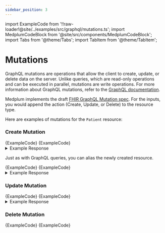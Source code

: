 ```yaml
---
sidebar_position: 3
---
```


import ExampleCode from '!!raw-loader!@site/../examples/src/graphql/mutations.ts';
import MedplumCodeBlock from '@site/src/components/MedplumCodeBlock';
import Tabs from '@theme/Tabs';
import TabItem from '@theme/TabItem';

# Mutations

GraphQL mutations are operations that allow the client to create, update, or delete data on the server. Unlike queries, which are read-only operations and can be executed in parallel, mutations are write operations. For more information about GraphQL mutations, refer to the [GraphQL documentation](https://graphql.org/learn/queries/#mutations).

Medplum implements the draft [FHIR GraphQL Mutation spec](https://hl7.org/fhir/R4/graphql.html#mutations). For the inputs, you would append the action (Create, Update, or Delete) to the resource type.

Here are examples of mutations for the `Patient` resource:

### Create Mutation

<Tabs groupId="language">
  <TabItem value="graphql" label="GraphQL">
    <MedplumCodeBlock language="graphql" selectBlocks="MutationCreatePatientGraphQL">
      {ExampleCode}
    </MedplumCodeBlock>
  </TabItem>
  <TabItem value="ts" label="Typescript">
    <MedplumCodeBlock language="graphql" selectBlocks="MutationCreatePatient">
      {ExampleCode}
    </MedplumCodeBlock>
  </TabItem>
</Tabs>

<details>
  <summary>Example Response</summary>
  <MedplumCodeBlock language="ts" selectBlocks="MutationCreateResponse">
    {ExampleCode}
  </MedplumCodeBlock>
</details>

Just as with GraphQL queries, you can alias the newly created resource.

<Tabs groupId="language">
  <TabItem value="graphql" label="GraphQL">
    <MedplumCodeBlock language="graphql" selectBlocks="MutationCreatePatientGraphQLAliased">
      {ExampleCode}
    </MedplumCodeBlock>
  </TabItem>
  <TabItem value="ts" label="Typescript">
    <MedplumCodeBlock language="graphql" selectBlocks="MutationCreatePatientAliased">
      {ExampleCode}
    </MedplumCodeBlock>
  </TabItem>
</Tabs>

<details>
  <summary>Example Response</summary>
  <MedplumCodeBlock language="ts" selectBlocks="MutationCreateResponseAliased">
    {ExampleCode}
  </MedplumCodeBlock>
</details>

### Update Mutation

<Tabs groupId="language">
  <TabItem value="graphql" label="GraphQL">
    <MedplumCodeBlock language="graphql" selectBlocks="MutationPatientUpdateGraphQL">
      {ExampleCode}
    </MedplumCodeBlock>
  </TabItem>
  <TabItem value="ts" label="Typescript">
    <MedplumCodeBlock language="graphql" selectBlocks="MutationPatientUpdateTS">
      {ExampleCode}
    </MedplumCodeBlock>
  </TabItem>
</Tabs>

<details>
  <summary>Example Response</summary>
  <MedplumCodeBlock language="ts" selectBlocks="MutationUpdateResponse">
    {ExampleCode}
  </MedplumCodeBlock>
</details>

### Delete Mutation

<Tabs groupId="language">
  <TabItem value="graphql" label="GraphQL">
    <MedplumCodeBlock language="graphql" selectBlocks="MutationPatientDeleteGraphQL">
      {ExampleCode}
    </MedplumCodeBlock>
  </TabItem>
  <TabItem value="ts" label="Typescript">
    <MedplumCodeBlock language="graphql" selectBlocks="MutationPatientDeleteTS">
      {ExampleCode}
    </MedplumCodeBlock>
  </TabItem>
</Tabs>
